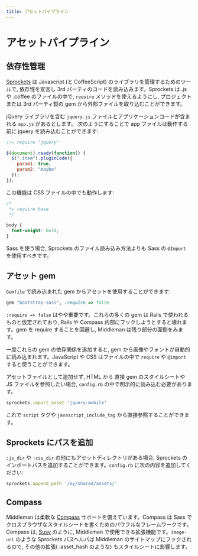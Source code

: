 ```yaml
---
title: アセットパイプライン
---
```


# アセットパイプライン

## 依存性管理

[Sprockets] は Javascript (と CoffeeScript) のライブラリを管理するためのツールで, 依存性を宣言し 3rd パーティのコードを読み込みます。Sprockets は .js や .coffee のファイルの中で,  `require` メソッドを使えるようにし, プロジェクトまたは 3rd パーティ製の gem から外部ファイルを取り込むことができます。

jQuery ライブラリを含む `jquery.js` ファイルとアプリケーションコードが含まれる `app.js` があるとします。 次のようにすることで app ファイルは動作する前に jquery を読み込むことができます:

``` javascript
//= require "jquery"

$(document).ready(function() {
  $(".item").pluginCode({
    param1: true,
    param2: "maybe"
  });
});
```

この機能は CSS ファイルの中でも動作します:

``` css
/*
 *= require base
 */

body {
  font-weight: bold;
}

```

Sass を使う場合, Sprockets のファイル読み込み方法よりも Sass の `@Import` を使用すべきです。

## アセット gem

`Gemfile` で読み込まれた gem からアセットを使用することができます:

```ruby
gem "bootstrap-sass", :require => false
```

`:require => false` はやや重要です。これらの多くの gem は Rails で使われるものと仮定されており, Rails や Compass 内部にフックしようとすると壊れます。gem を require することを回避し, Middleman は残り部分の面倒をみます。

一度これらの gem の依存関係を追加すると, gem から画像やフォントが自動的に読み込まれます。JavaScript や CSS はファイルの中で `require` や `@import` すると使うことができます。

アセットファイルとして追加せず, HTML から 直接 gem のスタイルシートや JS ファイルを参照したい場合, `config.rb` の中で明示的に読み込む必要があります。

```ruby
sprockets.import_asset 'jquery-mobile'
```

これで `script` タグや `javascript_include_tag` から直接参照することができます。

## Sprockets にパスを追加

`:js_dir` や `:css_dir` の他にもアセットディレクトリがある場合, Sprockets のインポートパスを追加することができます。`config.rb` に次の内容を追加してください:

```ruby
sprockets.append_path '/my/shared/assets/'
```

## Compass

Middleman は柔軟な [Compass] サポートを備えています。Compass は Sass でクロスブラウザなスタイルシートを書くためのパワフルなフレームワークです。Compass は, [Susy] のように, Middleman で使用できる拡張機能です。`image-url` のような Sprockets パスヘルパは Middleman のサイトマップにフックされるので, その他の拡張( :asset_hash のような) もスタイルシートに影響します。

[Sprockets]: https://github.com/sstephenson/sprockets
[Compass]: http://compass-style.org
[Susy]: http://susy.oddbird.net
